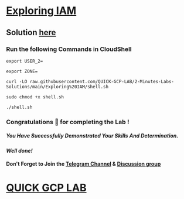 # [Exploring IAM](https://www.cloudskillsboost.google/focuses/19082?parent=catalog)

## Solution [here]()

### Run the following Commands in CloudShell
```
export USER_2=
```
```
export ZONE=
```
```
curl -LO raw.githubusercontent.com/QUICK-GCP-LAB/2-Minutes-Labs-Solutions/main/Exploring%20IAM/shell.sh

sudo chmod +x shell.sh

./shell.sh
```

### Congratulations 🎉 for completing the Lab !

##### *You Have Successfully Demonstrated Your Skills And Determination.*

#### *Well done!*

#### Don't Forget to Join the [Telegram Channel](https://t.me/quickgcplab) & [Discussion group](https://t.me/quickgcplabchats)

# [QUICK GCP LAB](https://www.youtube.com/@quickgcplab)